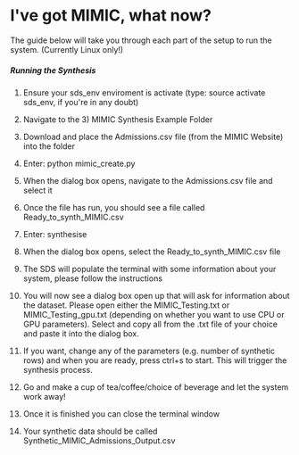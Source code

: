 # I've got MIMIC, what now?
The guide below will take you through each part of the setup to run the system. (Currently Linux only!)

##### Running the Synthesis

1) Ensure your sds_env enviroment is activate (type: source activate sds_env, if you're in any doubt)

2) Navigate to the 3) MIMIC Synthesis Example Folder

3) Download and place the Admissions.csv file (from the MIMIC Website) into the folder

4) Enter: python mimic_create.py

5) When the dialog box opens, navigate to the Admissions.csv file and select it

6) Once the file has run, you should see a file called Ready_to_synth_MIMIC.csv

7) Enter: synthesise

8) When the dialog box opens, select the Ready_to_synth_MIMIC.csv file

9) The SDS will populate the terminal with some information about your system, please follow the instructions

10) You will now see a dialog box open up that will ask for information about the dataset. Please open either the MIMIC_Testing.txt or MIMIC_Testing_gpu.txt (depending on whether you want to use CPU or GPU parameters). Select and copy all from the .txt file of your choice and paste it into the dialog box.

11) If you want, change any of the parameters (e.g. number of synthetic rows) and when you are ready, press ctrl+s to start. This will trigger the synthesis process.

12) Go and make a cup of tea/coffee/choice of beverage and let the system work away!

13) Once it is finished you can close the terminal window

14) Your synthetic data should be called Synthetic_MIMIC_Admissions_Output.csv
